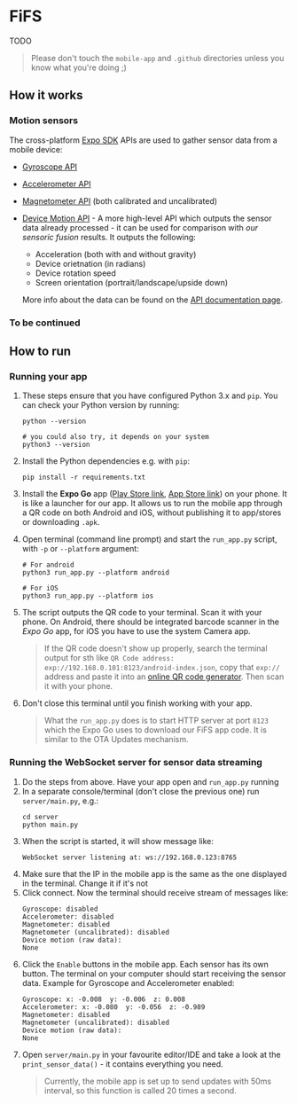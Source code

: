 # FiFS

TODO

> Please don't touch the `mobile-app` and `.github` directories unless you know what you're doing ;)

## How it works

### Motion sensors

The cross-platform [Expo SDK](https://expo.dev) APIs are used to gather sensor data from a mobile device:
- [Gyroscope API](https://docs.expo.dev/versions/v43.0.0/sdk/gyroscope/)
- [Accelerometer API](https://docs.expo.dev/versions/v43.0.0/sdk/accelerometer/)
- [Magnetometer API](https://docs.expo.dev/versions/v43.0.0/sdk/magnetometer/) (both calibrated and uncalibrated)
- [Device Motion API](https://docs.expo.dev/versions/v43.0.0/sdk/devicemotion/) - A more high-level API which outputs the sensor data already processed - it can be used for comparison with _our sensoric fusion_ results. It outputs the following:
  - Acceleration (both with and without gravity)
  - Device orietnation (in radians)
  - Device rotation speed
  - Screen orientation (portrait/landscape/upside down)
  
  More info about the data can be found on the [API documentation page](https://docs.expo.dev/versions/v43.0.0/sdk/devicemotion/).

### To be continued

## How to run

### Running your app

1. These steps ensure that you have configured Python 3.x and `pip`. You can check your Python version by running:

   ```
   python --version

   # you could also try, it depends on your system
   python3 --version
   ```

1. Install the Python dependencies e.g. with `pip`:

   ```
   pip install -r requirements.txt
   ```

1. Install the **Expo Go** app ([Play Store link](https://play.google.com/store/apps/details?id=host.exp.exponent), [App Store link](https://apps.apple.com/pl/app/expo-go/id982107779)) on your phone. It is like a launcher for our app. It allows us to run the mobile app through a QR code on both Android and iOS, without publishing it to app/stores or downloading `.apk`.

1. Open terminal (command line prompt) and start the `run_app.py` script, with `-p` or `--platform` argument:

   ```
   # For android
   python3 run_app.py --platform android

   # For iOS
   python3 run_app.py --platform ios
   ```

1. The script outputs the QR code to your terminal. Scan it with your phone. On Android, there should be integrated barcode scanner in the _Expo Go_ app, for iOS you have to use the system Camera app.
   > If the QR code doesn't show up properly, search the terminal output for sth like `QR Code address: exp://192.168.0.101:8123/android-index.json`, copy that `exp://` address and paste it into an [online QR code generator](https://www.qr-code-generator.com/). Then scan it with your phone.
1. Don't close this terminal until you finish working with your app.
   > What the `run_app.py` does is to start HTTP server at port `8123` which the Expo Go uses to download our FiFS app code. It is similar to the OTA Updates mechanism.

### Running the WebSocket server for sensor data streaming

1. Do the steps from above. Have your app open and `run_app.py` running
1. In a separate console/terminal (don't close the previous one) run `server/main.py`, e.g.:
   ```
   cd server
   python main.py
   ```
1. When the script is started, it will show message like:
   ```
   WebSocket server listening at: ws://192.168.0.123:8765
   ```
1. Make sure that the IP in the mobile app is the same as the one displayed in the terminal. Change it if it's not
1. Click connect. Now the terminal should receive stream of messages like:
   ```
   Gyroscope: disabled
   Accelerometer: disabled
   Magnetometer: disabled
   Magnetometer (uncalibrated): disabled
   Device motion (raw data):
   None
   ```
1. Click the `Enable` buttons in the mobile app. Each sensor has its own button. The terminal on your computer should start receiving the sensor data. Example for Gyroscope and Accelerometer enabled:
   ```
   Gyroscope: x: -0.008  y: -0.006  z: 0.008
   Accelerometer: x: -0.080  y: -0.056  z: -0.989
   Magnetometer: disabled
   Magnetometer (uncalibrated): disabled
   Device motion (raw data):
   None
   ```
1. Open `server/main.py` in your favourite editor/IDE and take a look at the `print_sensor_data()` - it contains everything you need.
   > Currently, the mobile app is set up to send updates with 50ms interval, so this function is called 20 times a second.
